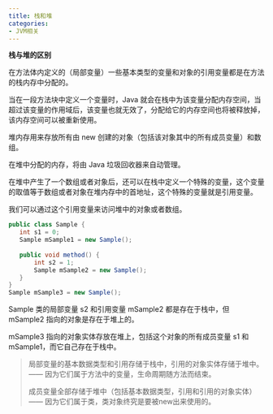 ```yaml
---
title: 栈和堆
categories: 
- JVM相关
---
```


**栈与堆的区别**

在方法体内定义的（局部变量）一些基本类型的变量和对象的引用变量都是在方法的栈内存中分配的。

当在一段方法块中定义一个变量时，Java 就会在栈中为该变量分配内存空间，当超过该变量的作用域后，该变量也就无效了，分配给它的内存空间也将被释放掉，该内存空间可以被重新使用。

堆内存用来存放所有由 new 创建的对象（包括该对象其中的所有成员变量）和数组。

在堆中分配的内存，将由 Java 垃圾回收器来自动管理。

在堆中产生了一个数组或者对象后，还可以在栈中定义一个特殊的变量，这个变量的取值等于数组或者对象在堆内存中的首地址，这个特殊的变量就是引用变量。

我们可以通过这个引用变量来访问堆中的对象或者数组。

```java
public class Sample {
   int s1 = 0;
   Sample mSample1 = new Sample();
   
   public void method() {
       int s2 = 1;
       Sample mSample2 = new Sample();
   }
}
Sample mSample3 = new Sample();
```

Sample 类的局部变量 s2 和引用变量 mSample2 都是存在于栈中，但 mSample2 指向的对象是存在于堆上的。

mSample3 指向的对象实体存放在堆上，包括这个对象的所有成员变量 s1 和 mSample1，而它自己存在于栈中。

> 局部变量的基本数据类型和引用存储于栈中，引用的对象实体存储于堆中。—— 因为它们属于方法中的变量，生命周期随方法而结束。
>
> 成员变量全部存储于堆中（包括基本数据类型，引用和引用的对象实体）—— 因为它们属于类，类对象终究是要被new出来使用的。